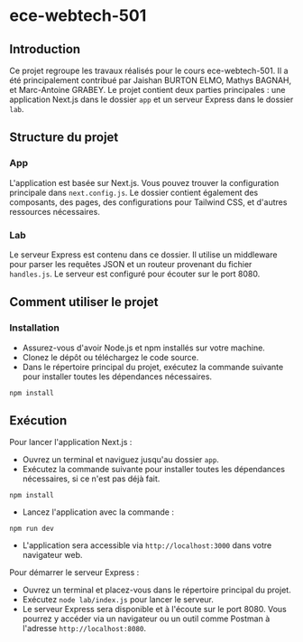 # ece-webtech-501

## Introduction
Ce projet regroupe les travaux réalisés pour le cours ece-webtech-501. Il a été principalement contribué par Jaishan BURTON ELMO, Mathys BAGNAH, et Marc-Antoine GRABEY. Le projet contient deux parties principales : une application Next.js dans le dossier `app` et un serveur Express dans le dossier `lab`.

## Structure du projet

### App
L'application est basée sur Next.js. Vous pouvez trouver la configuration principale dans `next.config.js`. Le dossier contient également des composants, des pages, des configurations pour Tailwind CSS, et d'autres ressources nécessaires.

### Lab
Le serveur Express est contenu dans ce dossier. Il utilise un middleware pour parser les requêtes JSON et un routeur provenant du fichier `handles.js`. Le serveur est configuré pour écouter sur le port 8080.

## Comment utiliser le projet

### Installation
- Assurez-vous d'avoir Node.js et npm installés sur votre machine.
- Clonez le dépôt ou téléchargez le code source.
- Dans le répertoire principal du projet, exécutez la commande suivante pour installer toutes les dépendances nécessaires.
```
npm install
```

## Exécution

Pour lancer l'application Next.js :

- Ouvrez un terminal et naviguez jusqu'au dossier `app`.
- Exécutez la commande suivante pour installer toutes les dépendances nécessaires, si ce n'est pas déjà fait.
```
npm install
```
- Lancez l'application avec la commande :
```
npm run dev
```
- L'application sera accessible via `http://localhost:3000` dans votre navigateur web.

Pour démarrer le serveur Express :

- Ouvrez un terminal et placez-vous dans le répertoire principal du projet.
- Exécutez `node lab/index.js` pour lancer le serveur.
- Le serveur Express sera disponible et à l'écoute sur le port 8080. Vous pourrez y accéder via un navigateur ou un outil comme Postman à l'adresse `http://localhost:8080`.

